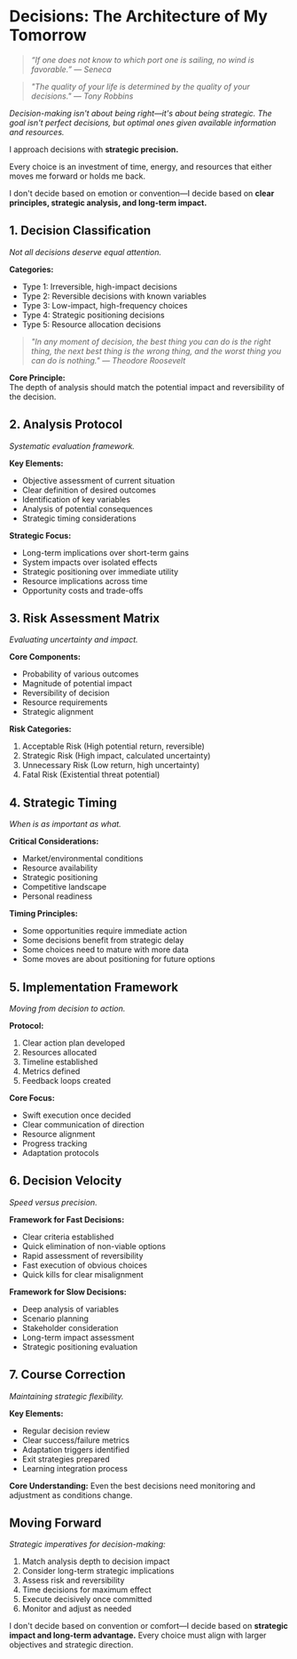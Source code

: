 # Decisions: The Architecture of My Tomorrow

> *“If one does not know to which port one is sailing, no wind is favorable.” — Seneca*

> *"The quality of your life is determined by the quality of your decisions." — Tony Robbins*

*Decision-making isn't about being right—it's about being strategic. The goal isn't perfect decisions, but optimal ones given available information and resources.*

I approach decisions with **strategic precision.**

Every choice is an investment of time, energy, and resources that either moves me forward or holds me back.

I don't decide based on emotion or convention—I decide based on **clear principles, strategic analysis, and long-term impact.**

## 1. Decision Classification

*Not all decisions deserve equal attention.*

**Categories:**
- Type 1: Irreversible, high-impact decisions
- Type 2: Reversible decisions with known variables
- Type 3: Low-impact, high-frequency choices
- Type 4: Strategic positioning decisions
- Type 5: Resource allocation decisions

> *"In any moment of decision, the best thing you can do is the right thing, the next best thing is the wrong thing, and the worst thing you can do is nothing." — Theodore Roosevelt*

**Core Principle:**  
The depth of analysis should match the potential impact and reversibility of the decision.

## 2. Analysis Protocol

*Systematic evaluation framework.*

**Key Elements:**
- Objective assessment of current situation
- Clear definition of desired outcomes
- Identification of key variables
- Analysis of potential consequences
- Strategic timing considerations

**Strategic Focus:**
- Long-term implications over short-term gains
- System impacts over isolated effects
- Strategic positioning over immediate utility
- Resource implications across time
- Opportunity costs and trade-offs

## 3. Risk Assessment Matrix

*Evaluating uncertainty and impact.*

**Core Components:**
- Probability of various outcomes
- Magnitude of potential impact
- Reversibility of decision
- Resource requirements
- Strategic alignment

**Risk Categories:**
1. Acceptable Risk (High potential return, reversible)
2. Strategic Risk (High impact, calculated uncertainty)
3. Unnecessary Risk (Low return, high uncertainty)
4. Fatal Risk (Existential threat potential)

## 4. Strategic Timing

*When is as important as what.*

**Critical Considerations:**
- Market/environmental conditions
- Resource availability
- Strategic positioning
- Competitive landscape
- Personal readiness

**Timing Principles:**
- Some opportunities require immediate action
- Some decisions benefit from strategic delay
- Some choices need to mature with more data
- Some moves are about positioning for future options

## 5. Implementation Framework

*Moving from decision to action.*

**Protocol:**
1. Clear action plan developed
2. Resources allocated
3. Timeline established
4. Metrics defined
5. Feedback loops created

**Core Focus:**
- Swift execution once decided
- Clear communication of direction
- Resource alignment
- Progress tracking
- Adaptation protocols

## 6. Decision Velocity

*Speed versus precision.*

**Framework for Fast Decisions:**
- Clear criteria established
- Quick elimination of non-viable options
- Rapid assessment of reversibility
- Fast execution of obvious choices
- Quick kills for clear misalignment

**Framework for Slow Decisions:**
- Deep analysis of variables
- Scenario planning
- Stakeholder consideration
- Long-term impact assessment
- Strategic positioning evaluation

## 7. Course Correction

*Maintaining strategic flexibility.*

**Key Elements:**
- Regular decision review
- Clear success/failure metrics
- Adaptation triggers identified
- Exit strategies prepared
- Learning integration process

**Core Understanding:**
Even the best decisions need monitoring and adjustment as conditions change.

## Moving Forward

*Strategic imperatives for decision-making:*

1. Match analysis depth to decision impact
2. Consider long-term strategic implications
3. Assess risk and reversibility
4. Time decisions for maximum effect
5. Execute decisively once committed
6. Monitor and adjust as needed

I don't decide based on convention or comfort—I decide based on **strategic impact and long-term advantage.** Every choice must align with larger objectives and strategic direction.